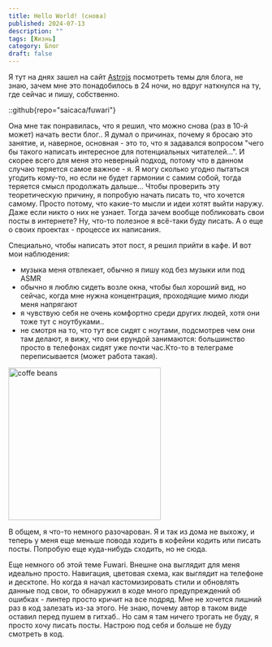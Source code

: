 ```yaml
---
title: Hello World! (снова)
published: 2024-07-13
description: ""
tags: [Жизнь]
category: Блог
draft: false
---
```


Я тут на днях зашел на сайт [Astrojs](https://astro.build/) посмотреть темы для блога, не знаю, зачем мне это понадобилось в 24 ночи, но вдруг наткнулся на ту, где сейчас и пишу, собственно.

::github{repo="saicaca/fuwari"}

Она мне так понравилась, что я решил, что можно снова (раз в 10-й может) начать вести блог.. Я думал о причинах, почему я бросаю это занятие, и, наверное, основная - это то, что я задавался вопросом "чего бы такого написать интересное для потенциальных читателей...". И скорее всего для меня это неверный подход, потому что в данном случаю теряется самое важное - я. Я могу сколько угодно пытаться угодить кому-то, но если не будет гармонии с самим собой, тогда теряется смысл продолжать дальше... Чтобы проверить эту теоретическую причину, я попробую начать писать то, что хочется самому. Просто потому, что какие-то мысли и идеи хотят выйти наружу. Даже если никто о них не узнает. Тогда зачем вообще побликовать свои посты в интернете? Ну, что-то полезное я всё-таки буду писать. А о еще о своих проектах - процессе их написания.

Специально, чтобы написать этот пост, я решил прийти в кафе. И вот мои наблюдения:
- музыка меня отвлекает, обычно я пишу код без музыки или под ASMR
- обычно я люблю сидеть возле окна, чтобы был хороший вид, но сейчас, когда мне нужна концентрация, проходящие мимо люди меня напрягают
- я чувствую себя не очень комфортно среди других людей, хотя они тоже тут с ноутбуками..
- не смотря на то, что тут все сидят с ноутами, подсмотрев чем они там делают, я вижу, что они ерундой занимаются: большинство просто в телефонах сидят уже почти час.Кто-то в телеграме переписывается (может работа такая).

<img src="/images/coffebeans.jpg" alt="coffe beans" width="300" styles="margin: 0 auto;"/>

В общем, я что-то немного разочарован. Я и так из дома не выхожу, и теперь у меня еще меньше повода ходить в кофейни кодить или писать посты. Попробую еще куда-нибудь сходить, но не сюда.

Еще немного об этой теме Fuwari. Внешне она выглядит для меня идеально просто. Навигация, цветовая схема, как выглядит на телефоне и десктопе. Но когда я начал кастомизировать стили и обновлять данные под свои, то обнаружил в коде много предупреждений об ошибках - линтер просто кричит на все подряд. Мне не хочется лишний раз в код залезать из-за этого. Не знаю, почему автор в таком виде оставил перед пушем в гитхаб.. Но сам я там ничего трогать не буду, я просто хочу писать посты. Настрою под себя и больше не буду смотреть в код.
